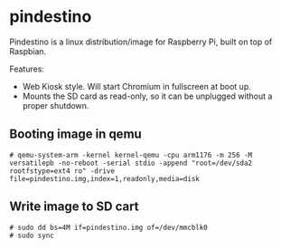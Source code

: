 pindestino
==========

Pindestino is a linux distribution/image for Raspberry Pi, built on top of Raspbian.

Features:
* Web Kiosk style. Will start Chromium in fullscreen at boot up.
* Mounts the SD card as read-only, so it can be unplugged without a proper shutdown.


Booting image in qemu
---------------------

	# qemu-system-arm -kernel kernel-qemu -cpu arm1176 -m 256 -M versatilepb -no-reboot -serial stdio -append "root=/dev/sda2 rootfstype=ext4 ro" -drive file=pindestino.img,index=1,readonly,media=disk


Write image to SD cart
----------------------

	# sudo dd bs=4M if=pindestino.img of=/dev/mmcblk0
	# sudo sync
